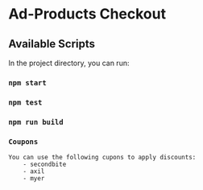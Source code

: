 # Ad-Products Checkout

## Available Scripts

In the project directory, you can run:

### `npm start`

### `npm test`


### `npm run build`


### `Coupons`

    You can use the following cupons to apply discounts:
        - secondbite
        - axil
        - myer